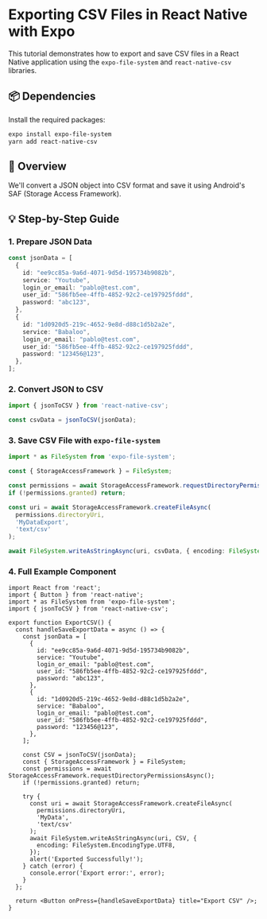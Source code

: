 # Exporting CSV Files in React Native with Expo

This tutorial demonstrates how to export and save CSV files in a React Native application using the `expo-file-system` and `react-native-csv` libraries.

## 📦 Dependencies

Install the required packages:

```bash
expo install expo-file-system
yarn add react-native-csv
```

## 🧠 Overview

We'll convert a JSON object into CSV format and save it using Android's SAF (Storage Access Framework).

## 💡 Step-by-Step Guide

### 1. Prepare JSON Data

```ts
const jsonData = [
  {
    id: "ee9cc85a-9a6d-4071-9d5d-195734b9082b",
    service: "Youtube",
    login_or_email: "pablo@test.com",
    user_id: "586fb5ee-4ffb-4852-92c2-ce197925fddd",
    password: "abc123",
  },
  {
    id: "1d0920d5-219c-4652-9e8d-d88c1d5b2a2e",
    service: "Babaloo",
    login_or_email: "pablo@test.com",
    user_id: "586fb5ee-4ffb-4852-92c2-ce197925fddd",
    password: "123456@123",
  },
];
```

### 2. Convert JSON to CSV

```ts
import { jsonToCSV } from 'react-native-csv';

const csvData = jsonToCSV(jsonData);
```

### 3. Save CSV File with `expo-file-system`

```ts
import * as FileSystem from 'expo-file-system';

const { StorageAccessFramework } = FileSystem;

const permissions = await StorageAccessFramework.requestDirectoryPermissionsAsync();
if (!permissions.granted) return;

const uri = await StorageAccessFramework.createFileAsync(
  permissions.directoryUri,
  'MyDataExport',
  'text/csv'
);

await FileSystem.writeAsStringAsync(uri, csvData, { encoding: FileSystem.EncodingType.UTF8 });
```

### 4. Full Example Component

```tsx
import React from 'react';
import { Button } from 'react-native';
import * as FileSystem from 'expo-file-system';
import { jsonToCSV } from 'react-native-csv';

export function ExportCSV() {
  const handleSaveExportData = async () => {
    const jsonData = [
      {
        id: "ee9cc85a-9a6d-4071-9d5d-195734b9082b",
        service: "Youtube",
        login_or_email: "pablo@test.com",
        user_id: "586fb5ee-4ffb-4852-92c2-ce197925fddd",
        password: "abc123",
      },
      {
        id: "1d0920d5-219c-4652-9e8d-d88c1d5b2a2e",
        service: "Babaloo",
        login_or_email: "pablo@test.com",
        user_id: "586fb5ee-4ffb-4852-92c2-ce197925fddd",
        password: "123456@123",
      },
    ];

    const CSV = jsonToCSV(jsonData);
    const { StorageAccessFramework } = FileSystem;
    const permissions = await StorageAccessFramework.requestDirectoryPermissionsAsync();
    if (!permissions.granted) return;

    try {
      const uri = await StorageAccessFramework.createFileAsync(
        permissions.directoryUri,
        'MyData',
        'text/csv'
      );
      await FileSystem.writeAsStringAsync(uri, CSV, {
        encoding: FileSystem.EncodingType.UTF8,
      });
      alert('Exported Successfully!');
    } catch (error) {
      console.error('Export error:', error);
    }
  };

  return <Button onPress={handleSaveExportData} title="Export CSV" />;
}
```